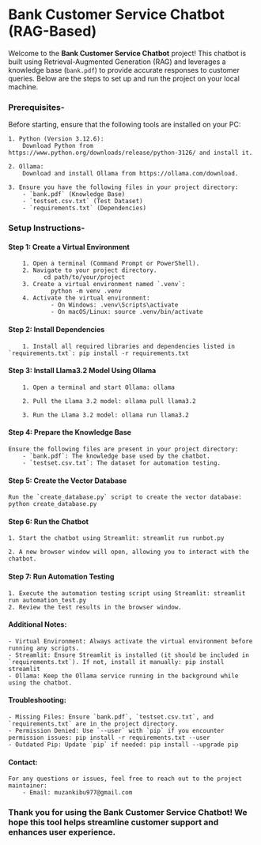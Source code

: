 # Bank Customer Service Chatbot (RAG-Based)

Welcome to the **Bank Customer Service Chatbot** project! This chatbot is built using Retrieval-Augmented Generation (RAG) and leverages a knowledge base (`bank.pdf`) to provide accurate responses to customer queries. Below are the steps to set up and run the project on your local machine.

### Prerequisites-

Before starting, ensure that the following tools are installed on your PC:

    1. Python (Version 3.12.6):  
        Download Python from https://www.python.org/downloads/release/python-3126/ and install it.

    2. Ollama:  
        Download and install Ollama from https://ollama.com/download.

    3. Ensure you have the following files in your project directory:
        - `bank.pdf` (Knowledge Base)
        - `testset.csv.txt` (Test Dataset)
        - `requirements.txt` (Dependencies)

### Setup Instructions-

#### Step 1: Create a Virtual Environment
        1. Open a terminal (Command Prompt or PowerShell).
        2. Navigate to your project directory.
              cd path/to/your/project
        3. Create a virtual environment named `.venv`:
                python -m venv .venv
        4. Activate the virtual environment:
                - On Windows: .venv\Scripts\activate
                - On macOS/Linux: source .venv/bin/activate

#### Step 2: Install Dependencies
        1. Install all required libraries and dependencies listed in `requirements.txt`: pip install -r requirements.txt
   

#### Step 3: Install Llama3.2 Model Using Ollama
        1. Open a terminal and start Ollama: ollama
   
        2. Pull the Llama 3.2 model: ollama pull llama3.2
   
        3. Run the Llama 3.2 model: ollama run llama3.2

#### Step 4: Prepare the Knowledge Base
    Ensure the following files are present in your project directory:
        - `bank.pdf`: The knowledge base used by the chatbot.
        - `testset.csv.txt`: The dataset for automation testing.

#### Step 5: Create the Vector Database
    Run the `create_database.py` script to create the vector database: python create_database.py

#### Step 6: Run the Chatbot
    1. Start the chatbot using Streamlit: streamlit run runbot.py

    2. A new browser window will open, allowing you to interact with the chatbot.

#### Step 7: Run Automation Testing
    1. Execute the automation testing script using Streamlit: streamlit run automation_test.py
    2. Review the test results in the browser window.

#### Additional Notes:
    - Virtual Environment: Always activate the virtual environment before running any scripts.
    - Streamlit: Ensure Streamlit is installed (it should be included in `requirements.txt`). If not, install it manually: pip install streamlit
    - Ollama: Keep the Ollama service running in the background while using the chatbot.

#### Troubleshooting:
    - Missing Files: Ensure `bank.pdf`, `testset.csv.txt`, and `requirements.txt` are in the project directory.
    - Permission Denied: Use `--user` with `pip` if you encounter permission issues: pip install -r requirements.txt --user
    - Outdated Pip: Update `pip` if needed: pip install --upgrade pip

#### Contact:
    For any questions or issues, feel free to reach out to the project maintainer:
        - Email: muzankibu977@gmail.com 

### Thank you for using the **Bank Customer Service Chatbot**! We hope this tool helps streamline customer support and enhances user experience.
